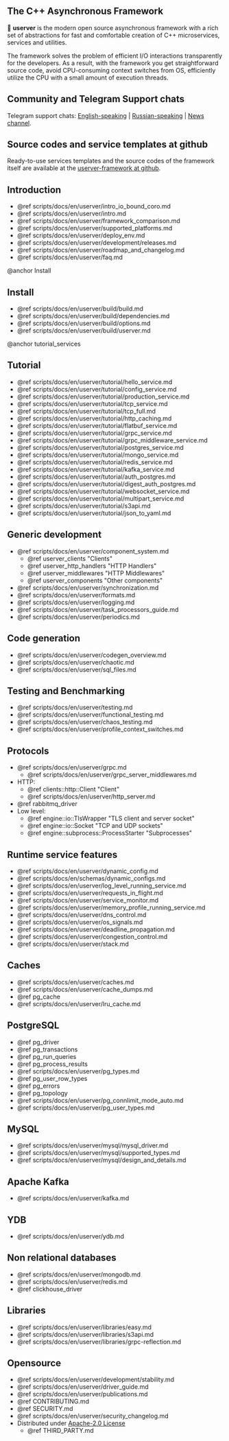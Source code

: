 ## The C++ Asynchronous Framework

🐙 **userver** is the modern open source asynchronous framework with a rich set of abstractions
for fast and comfortable creation of C++ microservices, services and utilities.

The framework solves the problem of efficient I/O interactions transparently for
the developers. As a result, with the framework you get straightforward source code,
avoid CPU-consuming context switches from OS, efficiently
utilize the CPU with a small amount of execution threads.


## Community and Telegram Support chats

Telegram support chats: [English-speaking](https://t.me/userver_en) |
[Russian-speaking](https://t.me/userver_ru) | [News channel](https://t.me/userver_news).


## Source codes and service templates at github

Ready-to-use services templates and the source codes of the framework itself
are available at the
[userver-framework at github](https://github.com/userver-framework/).


## Introduction
* @ref scripts/docs/en/userver/intro_io_bound_coro.md
* @ref scripts/docs/en/userver/intro.md
* @ref scripts/docs/en/userver/framework_comparison.md
* @ref scripts/docs/en/userver/supported_platforms.md
* @ref scripts/docs/en/userver/deploy_env.md
* @ref scripts/docs/en/userver/development/releases.md
* @ref scripts/docs/en/userver/roadmap_and_changelog.md
* @ref scripts/docs/en/userver/faq.md


@anchor Install
## Install

* @ref scripts/docs/en/userver/build/build.md
* @ref scripts/docs/en/userver/build/dependencies.md
* @ref scripts/docs/en/userver/build/options.md
* @ref scripts/docs/en/userver/build/userver.md


@anchor tutorial_services
## Tutorial
* @ref scripts/docs/en/userver/tutorial/hello_service.md
* @ref scripts/docs/en/userver/tutorial/config_service.md
* @ref scripts/docs/en/userver/tutorial/production_service.md
* @ref scripts/docs/en/userver/tutorial/tcp_service.md
* @ref scripts/docs/en/userver/tutorial/tcp_full.md
* @ref scripts/docs/en/userver/tutorial/http_caching.md
* @ref scripts/docs/en/userver/tutorial/flatbuf_service.md
* @ref scripts/docs/en/userver/tutorial/grpc_service.md
* @ref scripts/docs/en/userver/tutorial/grpc_middleware_service.md
* @ref scripts/docs/en/userver/tutorial/postgres_service.md
* @ref scripts/docs/en/userver/tutorial/mongo_service.md
* @ref scripts/docs/en/userver/tutorial/redis_service.md
* @ref scripts/docs/en/userver/tutorial/kafka_service.md
* @ref scripts/docs/en/userver/tutorial/auth_postgres.md
* @ref scripts/docs/en/userver/tutorial/digest_auth_postgres.md
* @ref scripts/docs/en/userver/tutorial/websocket_service.md
* @ref scripts/docs/en/userver/tutorial/multipart_service.md
* @ref scripts/docs/en/userver/tutorial/s3api.md
* @ref scripts/docs/en/userver/tutorial/json_to_yaml.md


## Generic development
* @ref scripts/docs/en/userver/component_system.md
    * @ref userver_clients "Clients"
    * @ref userver_http_handlers "HTTP Handlers"
    * @ref userver_middlewares "HTTP Middlewares"
    * @ref userver_components "Other components"
* @ref scripts/docs/en/userver/synchronization.md
* @ref scripts/docs/en/userver/formats.md
* @ref scripts/docs/en/userver/logging.md
* @ref scripts/docs/en/userver/task_processors_guide.md
* @ref scripts/docs/en/userver/periodics.md

## Code generation
* @ref scripts/docs/en/userver/codegen_overview.md
* @ref scripts/docs/en/userver/chaotic.md
* @ref scripts/docs/en/userver/sql_files.md


## Testing and Benchmarking
* @ref scripts/docs/en/userver/testing.md
* @ref scripts/docs/en/userver/functional_testing.md
* @ref scripts/docs/en/userver/chaos_testing.md
* @ref scripts/docs/en/userver/profile_context_switches.md


## Protocols
* @ref scripts/docs/en/userver/grpc.md
    * @ref scripts/docs/en/userver/grpc_server_middlewares.md
* HTTP:
    * @ref clients::http::Client "Client"
    * @ref scripts/docs/en/userver/http_server.md
* @ref rabbitmq_driver
* Low level:
    * @ref engine::io::TlsWrapper "TLS client and server socket"
    * @ref engine::io::Socket "TCP and UDP sockets"
    * @ref engine::subprocess::ProcessStarter "Subprocesses"


## Runtime service features
* @ref scripts/docs/en/userver/dynamic_config.md
* @ref scripts/docs/en/schemas/dynamic_configs.md
* @ref scripts/docs/en/userver/log_level_running_service.md
* @ref scripts/docs/en/userver/requests_in_flight.md
* @ref scripts/docs/en/userver/service_monitor.md
* @ref scripts/docs/en/userver/memory_profile_running_service.md
* @ref scripts/docs/en/userver/dns_control.md
* @ref scripts/docs/en/userver/os_signals.md
* @ref scripts/docs/en/userver/deadline_propagation.md
* @ref scripts/docs/en/userver/congestion_control.md
* @ref scripts/docs/en/userver/stack.md


## Caches
* @ref scripts/docs/en/userver/caches.md
* @ref scripts/docs/en/userver/cache_dumps.md
* @ref pg_cache
* @ref scripts/docs/en/userver/lru_cache.md


## PostgreSQL
* @ref pg_driver
* @ref pg_transactions
* @ref pg_run_queries
* @ref pg_process_results
* @ref scripts/docs/en/userver/pg_types.md
* @ref pg_user_row_types
* @ref pg_errors
* @ref pg_topology
* @ref scripts/docs/en/userver/pg_connlimit_mode_auto.md
* @ref scripts/docs/en/userver/pg_user_types.md


## MySQL
* @ref scripts/docs/en/userver/mysql/mysql_driver.md
* @ref scripts/docs/en/userver/mysql/supported_types.md
* @ref scripts/docs/en/userver/mysql/design_and_details.md


## Apache Kafka
* @ref scripts/docs/en/userver/kafka.md


## YDB
* @ref scripts/docs/en/userver/ydb.md


## Non relational databases
* @ref scripts/docs/en/userver/mongodb.md
* @ref scripts/docs/en/userver/redis.md
* @ref clickhouse_driver

## Libraries
* @ref scripts/docs/en/userver/libraries/easy.md
* @ref scripts/docs/en/userver/libraries/s3api.md
* @ref scripts/docs/en/userver/libraries/grpc-reflection.md

## Opensource
* @ref scripts/docs/en/userver/development/stability.md
* @ref scripts/docs/en/userver/driver_guide.md
* @ref scripts/docs/en/userver/publications.md
* @ref CONTRIBUTING.md
* @ref SECURITY.md
* @ref scripts/docs/en/userver/security_changelog.md
* Distributed under [Apache-2.0 License](http://www.apache.org/licenses/LICENSE-2.0)
  * @ref THIRD_PARTY.md
